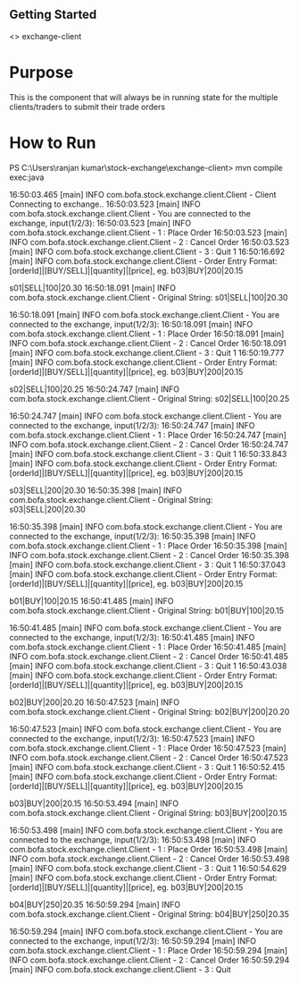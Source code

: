 ## Getting Started ##

<<component>> exchange-client

# Purpose #
This is the component that will always be in running state for the multiple clients/traders to 
submit their trade orders

# How to Run #

PS C:\Users\ranjan kumar\stock-exchange\exchange-client> mvn compile exec:java

16:50:03.465 [main] INFO com.bofa.stock.exchange.client.Client - Client Connecting to exchange..
16:50:03.523 [main] INFO com.bofa.stock.exchange.client.Client - You are connected to the exchange, input(1/2/3):
16:50:03.523 [main] INFO com.bofa.stock.exchange.client.Client - 1 : Place Order
16:50:03.523 [main] INFO com.bofa.stock.exchange.client.Client - 2 : Cancel Order
16:50:03.523 [main] INFO com.bofa.stock.exchange.client.Client - 3 : Quit
1
16:50:16.692 [main] INFO com.bofa.stock.exchange.client.Client - Order Entry Format:  [orderId]|[BUY/SELL]|[quantity]|[price], eg. b03|BUY|200|20.15

s01|SELL|100|20.30
16:50:18.091 [main] INFO com.bofa.stock.exchange.client.Client - Original String: s01|SELL|100|20.30

16:50:18.091 [main] INFO com.bofa.stock.exchange.client.Client - You are connected to the exchange, input(1/2/3):
16:50:18.091 [main] INFO com.bofa.stock.exchange.client.Client - 1 : Place Order
16:50:18.091 [main] INFO com.bofa.stock.exchange.client.Client - 2 : Cancel Order
16:50:18.091 [main] INFO com.bofa.stock.exchange.client.Client - 3 : Quit
1
16:50:19.777 [main] INFO com.bofa.stock.exchange.client.Client - Order Entry Format:  [orderId]|[BUY/SELL]|[quantity]|[price], eg. b03|BUY|200|20.15

s02|SELL|100|20.25
16:50:24.747 [main] INFO com.bofa.stock.exchange.client.Client - Original String: s02|SELL|100|20.25

16:50:24.747 [main] INFO com.bofa.stock.exchange.client.Client - You are connected to the exchange, input(1/2/3):
16:50:24.747 [main] INFO com.bofa.stock.exchange.client.Client - 1 : Place Order
16:50:24.747 [main] INFO com.bofa.stock.exchange.client.Client - 2 : Cancel Order
16:50:24.747 [main] INFO com.bofa.stock.exchange.client.Client - 3 : Quit
1
16:50:33.843 [main] INFO com.bofa.stock.exchange.client.Client - Order Entry Format:  [orderId]|[BUY/SELL]|[quantity]|[price], eg. b03|BUY|200|20.15

s03|SELL|200|20.30
16:50:35.398 [main] INFO com.bofa.stock.exchange.client.Client - Original String: s03|SELL|200|20.30

16:50:35.398 [main] INFO com.bofa.stock.exchange.client.Client - You are connected to the exchange, input(1/2/3):
16:50:35.398 [main] INFO com.bofa.stock.exchange.client.Client - 1 : Place Order
16:50:35.398 [main] INFO com.bofa.stock.exchange.client.Client - 2 : Cancel Order
16:50:35.398 [main] INFO com.bofa.stock.exchange.client.Client - 3 : Quit
1
16:50:37.043 [main] INFO com.bofa.stock.exchange.client.Client - Order Entry Format:  [orderId]|[BUY/SELL]|[quantity]|[price], eg. b03|BUY|200|20.15

b01|BUY|100|20.15
16:50:41.485 [main] INFO com.bofa.stock.exchange.client.Client - Original String: b01|BUY|100|20.15

16:50:41.485 [main] INFO com.bofa.stock.exchange.client.Client - You are connected to the exchange, input(1/2/3):
16:50:41.485 [main] INFO com.bofa.stock.exchange.client.Client - 1 : Place Order
16:50:41.485 [main] INFO com.bofa.stock.exchange.client.Client - 2 : Cancel Order
16:50:41.485 [main] INFO com.bofa.stock.exchange.client.Client - 3 : Quit
1
16:50:43.038 [main] INFO com.bofa.stock.exchange.client.Client - Order Entry Format:  [orderId]|[BUY/SELL]|[quantity]|[price], eg. b03|BUY|200|20.15

b02|BUY|200|20.20
16:50:47.523 [main] INFO com.bofa.stock.exchange.client.Client - Original String: b02|BUY|200|20.20

16:50:47.523 [main] INFO com.bofa.stock.exchange.client.Client - You are connected to the exchange, input(1/2/3):
16:50:47.523 [main] INFO com.bofa.stock.exchange.client.Client - 1 : Place Order
16:50:47.523 [main] INFO com.bofa.stock.exchange.client.Client - 2 : Cancel Order
16:50:47.523 [main] INFO com.bofa.stock.exchange.client.Client - 3 : Quit
1
16:50:52.415 [main] INFO com.bofa.stock.exchange.client.Client - Order Entry Format:  [orderId]|[BUY/SELL]|[quantity]|[price], eg. b03|BUY|200|20.15

b03|BUY|200|20.15
16:50:53.494 [main] INFO com.bofa.stock.exchange.client.Client - Original String: b03|BUY|200|20.15

16:50:53.498 [main] INFO com.bofa.stock.exchange.client.Client - You are connected to the exchange, input(1/2/3):
16:50:53.498 [main] INFO com.bofa.stock.exchange.client.Client - 1 : Place Order
16:50:53.498 [main] INFO com.bofa.stock.exchange.client.Client - 2 : Cancel Order
16:50:53.498 [main] INFO com.bofa.stock.exchange.client.Client - 3 : Quit
1
16:50:54.629 [main] INFO com.bofa.stock.exchange.client.Client - Order Entry Format:  [orderId]|[BUY/SELL]|[quantity]|[price], eg. b03|BUY|200|20.15

b04|BUY|250|20.35
16:50:59.294 [main] INFO com.bofa.stock.exchange.client.Client - Original String: b04|BUY|250|20.35

16:50:59.294 [main] INFO com.bofa.stock.exchange.client.Client - You are connected to the exchange, input(1/2/3):
16:50:59.294 [main] INFO com.bofa.stock.exchange.client.Client - 1 : Place Order
16:50:59.294 [main] INFO com.bofa.stock.exchange.client.Client - 2 : Cancel Order
16:50:59.294 [main] INFO com.bofa.stock.exchange.client.Client - 3 : Quit